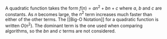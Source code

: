 A quadratic function takes the form $f(n) = an^{2} +bn + c$ where $a$, $b$ and $c$ are constants. As $n$ becomes large, the $n^{2}$ term increases much faster than either of the other terms. The [[Big-O Notation]] for a quadratic function is written $O(n^{2})$. The dominant term is the one used when comparing algorithms, so the $bn$ and $c$ terms are not considered.